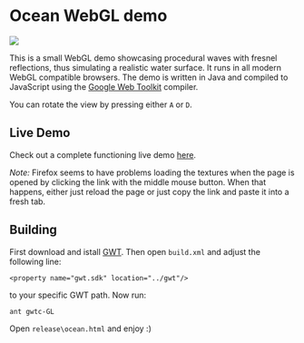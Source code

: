 # Ocean WebGL demo

![](https://raw.github.com/pkamenarsky/ocean/master/screenshot/ocean.jpg)

This is a small WebGL demo showcasing procedural waves with fresnel reflections, thus simulating a realistic water surface. It runs in all modern WebGL compatible browsers. The demo is written in Java and compiled to JavaScript using the [Google Web Toolkit](https://developers.google.com/web-toolkit/) compiler.

You can rotate the view by pressing either `A` or `D`. 

## Live Demo

Check out a complete functioning live demo [here](http://pkamenarsky.github.com/ocean/ocean.html).

*Note:* Firefox seems to have problems loading the textures when the page is opened by clicking the link with the middle mouse button. When that happens, either just reload the page or just copy the link and paste it into a fresh tab.

## Building

First download and istall [GWT](https://developers.google.com/web-toolkit/). Then open `build.xml` and adjust the following line:

    <property name="gwt.sdk" location="../gwt"/>

to your specific GWT path. Now run:

    ant gwtc-GL

Open `release\ocean.html` and enjoy :)
